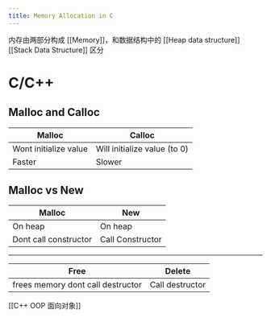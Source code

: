 ```yaml
---
title: Memory Allocation in C
---
```

内存由两部分构成 [[Memory]]，和数据结构中的 [[Heap data structure]] [[Stack Data Structure]] 区分
# C/C++
## Malloc and Calloc
| Malloc                | Calloc                       |
| --------------------- | ---------------------------- |
| Wont initialize value | Will initialize value (to 0) |
| Faster                | Slower                       |

## Malloc vs New
| Malloc                | New              |
| --------------------- | ---------------- |
| On heap               | On heap          |
| Dont call constructor | Call Constructor |
___
| Free                              | Delete          |
| --------------------------------- | --------------- |
| frees memory dont call destructor | Call destructor | 

[[C++ OOP 面向对象]]